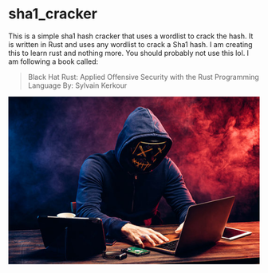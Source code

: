 # sha1_cracker

This is a simple sha1 hash cracker that uses a wordlist to crack the hash. It is written in Rust and uses any wordlist to crack a Sha1 hash. I am creating this to learn rust and nothing more. You should probably not use this lol. I am following a book called:

> Black Hat Rust: Applied Offensive Security with the Rust Programming Language
> By: Sylvain Kerkour

![ALT TEXT](sha1cracker/hacker.jpg)